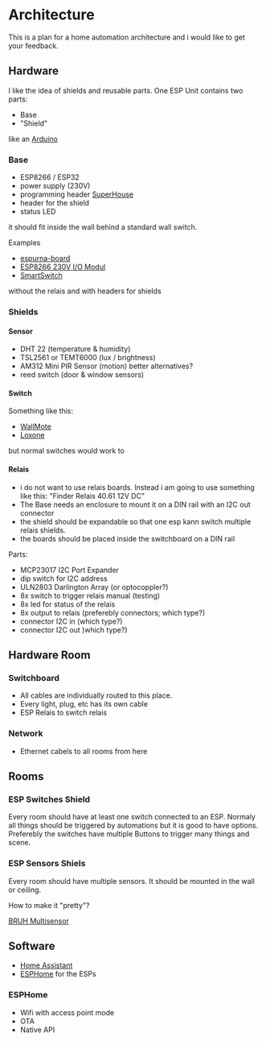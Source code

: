# Architecture

This is a plan for a home automation architecture and i would like to get your feedback.

## Hardware

I like the idea of shields and reusable parts.
One ESP Unit contains two parts:

- Base
- "Shield"

like an [Arduino](https://www.arduino.cc)

### Base

- ESP8266 / ESP32
- power supply (230V)
- programming header [SuperHouse](https://www.superhouse.tv/vlog-66-lets-define-a-standard-esp8266-esp32-programming-header/)
- header for the shield
- status LED

it should fit inside the wall behind a standard wall switch.

Examples

- [espurna-board](https://github.com/xoseperez/espurna-board)
- [ESP8266 230V I/O Modul](https://luani.de/projekte/esp8266-hvio/)
- [SmartSwitch](https://github.com/Necromancer1982/SmartSwitch)

without the relais and with headers for shields

### Shields

#### Sensor

- DHT 22 (temperature & humidity)
- TSL2561 or TEMT6000 (lux / brightness)
- AM312 Mini PIR Sensor (motion) better alternatives?
- reed switch (door & window sensors)

#### Switch

Something like this: 

- [WallMote](https://aeotec.com/z-wave-wireless-switch/)
- [Loxone](https://www.loxone.com/dede/smart-home/einfach-bedienen/)

but normal switches would work to

#### Relais

- i do not want to use relais boards. Instead i am going to use something like this: "Finder Relais 40.61 12V DC"
- The Base needs an enclosure to mount it on a DIN rail with an I2C out connector 
- the shield should be expandable so that one esp kann switch multiple relais shields.
- the boards should be placed inside the switchboard on a DIN rail

Parts:

- MCP23017 I2C Port Expander
- dip switch for I2C address
- ULN2803 Darlington Array (or optocoppler?)
- 8x switch to trigger relais manual (testing)
- 8x led for status of the relais
- 8x output to relais (preferebly connectors; which type?)
- connector I2C in (which type?)
- connector I2C out )which type?)

## Hardware Room

### Switchboard

- All cables are individually routed to this place.
- Every light, plug, etc has its own cable 
- ESP Relais to switch relais

### Network

- Ethernet cabels to all rooms from here


## Rooms

### ESP Switches Shield

Every room should have at least one switch connected to an ESP. 
Normaly all things should be triggered by automations but it is good to have options.
Preferebly the switches have multiple Buttons to trigger many things and scene.

### ESP Sensors Shiels

Every room should have multiple sensors.
It should be mounted in the wall or ceiling.

How to make it "pretty"?

[BRUH Multisensor](https://github.com/bruhautomation/ESP-MQTT-JSON-Multisensor)

## Software

- [Home Assistant](https://www.home-assistant.io)
- [ESPHome](https://esphome.io) for the ESPs

### ESPHome

- Wifi with access point mode
- OTA
- Native API


